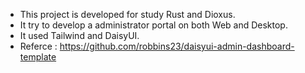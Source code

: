 * This project is developed for study Rust and Dioxus.
* It try to develop a administrator portal on both Web and Desktop.
* It used Tailwind and DaisyUI.
* Referce : https://github.com/robbins23/daisyui-admin-dashboard-template
